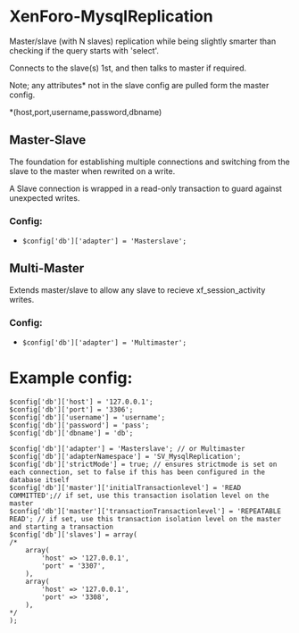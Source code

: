 # XenForo-MysqlReplication

Master/slave (with N slaves) replication while being slightly smarter than checking if the query starts with 'select'.

Connects to the slave(s) 1st, and then talks to master if required.

Note; any attributes* not in the slave config are pulled form the master config.

*(host,port,username,password,dbname)

## Master-Slave
The foundation for establishing multiple connections and switching from the slave to the master when rewrited on a write.

A Slave connection is wrapped in a read-only transaction to guard against unexpected writes.

### Config:
- ```$config['db']['adapter'] = 'Masterslave';```

## Multi-Master
Extends master/slave to allow any slave to recieve xf_session_activity writes.

### Config:
- ```$config['db']['adapter'] = 'Multimaster';```


# Example config:
```
$config['db']['host'] = '127.0.0.1';
$config['db']['port'] = '3306';
$config['db']['username'] = 'username';
$config['db']['password'] = 'pass';
$config['db']['dbname'] = 'db';

$config['db']['adapter'] = 'Masterslave'; // or Multimaster
$config['db']['adapterNamespace'] = 'SV_MysqlReplication';
$config['db']['strictMode'] = true; // ensures strictmode is set on each connection, set to false if this has been configured in the database itself
$config['db']['master']['initialTransactionlevel'] = 'READ COMMITTED';// if set, use this transaction isolation level on the master
$config['db']['master']['transactionTransactionlevel'] = 'REPEATABLE READ'; // if set, use this transaction isolation level on the master and starting a transaction
$config['db']['slaves'] = array(
/*
    array(
        'host' => '127.0.0.1',
        'port' = '3307',
    ),
    array(
        'host' => '127.0.0.1',
        'port' => '3308',
    ),
*/    
);
```
